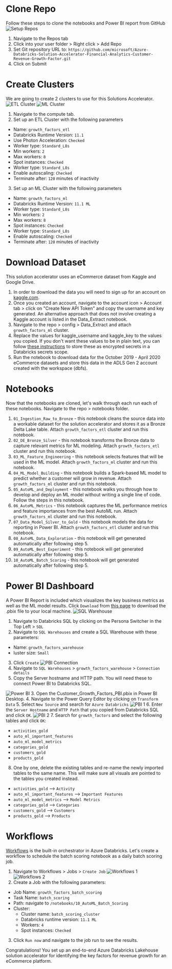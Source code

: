 # Clone Repo
Follow these steps to clone the notebooks and Power BI report from GitHub
![Setup Repos](../reference/images/15_setup_repos.png)
1. Navigate to the Repos tab
2. Click into your user folder > Right click > Add Repo
3. Set Git repository URL to: `https://github.com/microsoft/Azure-Databricks-Solution-Accelerator-Financial-Analytics-Customer-Revenue-Growth-Factor.git`
4. Click on Submit

# Create Clusters
We are going to create 2 clusters to use for this Solutions Accelerator.
![ETL Cluster](../reference/images/16_setup_growth_factors_etl.png)
![ML Cluster](../reference/images/17_setup_growth_factors_ml.png)
1. Navigate to the compute tab.
2. Set up an ETL Cluster with the following parameters
  * Name: `growth_factors_etl`
  * Databricks Runtime Version: `11.1`
  * Use Photon Acceleration: `Checked`
  * Worker type: `Standard_L8s`
  * Min workers: `2`
  * Max workers: `8`
  * Spot instances: `Checked`
  * Worker type: `Standard_L8s`
  * Enable autoscaling: `Checked`
  * Terminate after: `120` minutes of inactivity
3. Set up an ML Cluster with the following parameters
  * Name: `growth_factors_ml`
  * Databricks Runtime Version: `11.1 ML`
  * Worker type: `Standard_L8s`
  * Min workers: `2`
  * Max workers: `8`
  * Spot instances: `Checked`
  * Worker type: `Standard_L8s`
  * Enable autoscaling: `Checked`
  * Terminate after: `120` minutes of inactivity

# Download Dataset
This solution accelerator uses an eCommerce dataset from Kaggle and Google Drive. 
1. In order to download the data you will need to sign up for an account on [kaggle.com](https://www.kaggle.com/).
2. Once you created an account, navigate to the account icon > Account tab > click on "Create New API Token" and copy the username and key generated. An alternative approach that does not involve creating a Kaggle account is listed in the Data_Extract notebook.
1. Navigate to the repo > config > Data_Extract and attach `growth_factors_ml` cluster.
2. Replace the values for kaggle_username and kaggle_key to the values you copied. If you don't want these values to be in plain text, you can follow [these instructions](https://learn.microsoft.com/en-us/azure/databricks/security/secrets/secret-scopes) to store these as encrypted secrets in a Databricks secrets scope.
3. Run the notebook to download data for the October 2019 - April 2020 eCommerce datasets and store this data in the ADLS Gen 2 account created with the workspace (dbfs).

# Notebooks
Now that the notebooks are cloned, let's walk through each run each of these notebooks. Navigate to the repo > notebooks folder.
1. `01_Ingestion_Raw_to_Bronze` - this notebook cleans the source data into a workable dataset for the solution accelerator and stores it as a Bronze Delta Lake table. Attach `growth_factors_etl` cluster and run this notebook.
2. `02_DE_Bronze_Silver` - this notebook transforms the Bronze data to capture relevant metrics for ML modeling. Attach `growth_factors_etl` cluster and run this notebook.
3. `03_ML_Feature_Engineering` - this notebook selects features that will be used in the ML model. Attach `growth_factors_ml` cluster and run this notebook.
4. `04_ML_Model_Building` - this notebook builds a Spark-based ML model to predict whether a customer will grow in revenue. Attach `growth_factors_ml` cluster and run this notebook.
5. `05_AutoML_and_Deployment` - this notebook walks you through how to develop and deploy an ML model without writing a single line of code. Follow the steps in this notebook.
6. `06_AutoML_Metrics` - this notebook captures the ML performance metrics and feature importances from the best AutoML run. Attach `growth_factors_ml` cluster and run this notebook.
7. `07_Data_Model_Silver_to_Gold` - this notebook models the data for reporting in Power BI. Attach `growth_factors_etl` cluster and run this notebook.
8. `08_AutoML_Data_Exploration` - this notebook will get generated automatically after following step 5.
9. `09_AutoML_Best_Experiment` - this notebook will get generated automatically after following step 5.
10. `10_AutoML_Batch_Scoring` - this notebook will get generated automatically after following step 5.

# Power BI Dashboard
A Power BI Report is included which visualizes the key business metrics as well as the ML model results. Click `Download` from [this page](../reports/Customer_Growth_Factors_PBI.pbix) to download the .pbix file to your local machine.
![SQL Warehouse](../reference/images/18_setup_sql_warehouse.png)
1. Navigate to Databricks SQL by clicking on the Persona Switcher in the Top Left > `SQL`
2. Navigate to `SQL Warehouses` and create a SQL Warehouse with these parameters:
  * Name: `growth_factors_warehouse`
  * luster size: `Small`
3. Click `Create`
![PBI Connection](../reference/images/19_setup_pbi_connection.png)
1. Navigate to `SQL Warehouses` > `growth_factors_warehouse` > `Connection details`
2. Copy the Server hostname and HTTP path. You will need these to connect Power BI to Databricks SQL.

![Power BI](../reference/images/18_setup_sql_warehouse.png)
3. Open the Customer_Growth_Factors_PBI.pbix in Power BI Desktop.
4. Navigate to the Power Query Editor by clicking on `Transform Data`
5. Select `New Source` and search for `Azure Databricks`
![PBI 1](../reference/images/20_setup_pbi_1.png)
6. Enter the `Server Hostname` and `HTTP Path` that you copied from Databricks SQL and click `OK`.
![PBI 2](../reference/images/21_setup_pbi_2.png)
7. Search for `growth_factors` and select the following tables and click `OK`: 
  * `activities_gold`
  * `auto_ml_important_features`
  * `auto_ml_model_metrics`
  * `categories_gold`
  * `customers_gold`
  * `products_gold`
8. One by one, delete the existing tables and re-name the newly imported tables to the same name. This will make sure all visuals are pointed to the tables you created instead.
  * `activities_gold` --> `Activity`
  * `auto_ml_important_features` --> `Important Features`
  * `auto_ml_model_metrics` --> `Model Metrics`
  * `categories_gold` --> `Categories`
  * `customers_gold` --> `Customers`
  * `products_gold` --> `Products`

# Workflows
[Workflows](https://www.databricks.com/product/workflows) is the built-in orchestrator in Azure Databricks. Let's create a workflow to schedule the batch scoring notebook as a daily batch scoring job.
1. Navigate to Workflows > Jobs > `Create Job`
![Workflows 1](../reference/images/22_setup_workflows_1.png)
![Workflows 2](../reference/images/23_setup_workflows_2.png)
2. Create a Job with the following parameters:
  * Job Name: `growth_factors_batch_scoring`
  * Task Name: `batch_scoring`
  * Path: navigate to `/notebooks/10_AutoML_Batch_Scoring`
  * Cluster: 
    * Cluster name: `batch_scoring_cluster`
    * Databricks runtime version: `11.1 ML`
    * Workers: `4`
    * Spot instances: `Checked` 
3. Click `Run now` and navigate to the job run to see the results.

Congratulations! You set up an end-to-end Azure Databricks Lakehouse solution accelerator for identifying the key factors for revenue growth for an eCommerce platform.